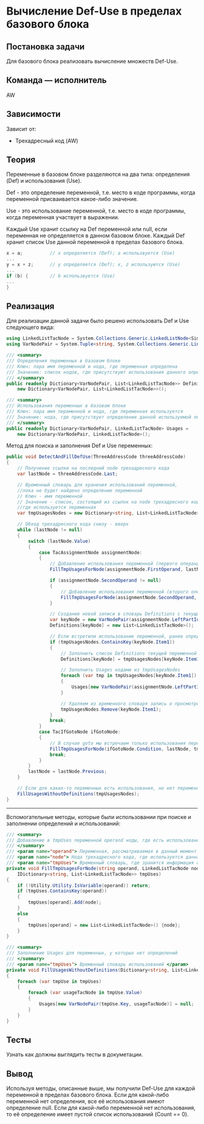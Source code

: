 # Вычисление Def-Use в пределах базового блока

## Постановка задачи
Для базового блока реализовать вычисление множеств Def-Use.

## Команда — исполнитель
AW

## Зависимости
Зависит от:
- Трехадресный код (AW)

## Теория
Переменные в базовом блоке разделяются на два типа: определения (Def) и использования (Use).

Def - это определение переменной, т.е. место в коде программы, когда переменной присваивается какое-либо значение.

Use - это использование переменной, т.е. место в коде программы, когда переменная участвует в выражении.

Каждый Use хранит ссылку на Def переменной или null, если переменная не определяется в данном базовом блоке. Каждый Def хранит список Use данной переменной в пределах базового блока.

```csharp
x = a;			// x определяется (Def); а использвуется (Use)
...
y = x + z;		// y определяется (Def); x, z используются (Use)
...
if (b) {		// b использвуется (Use)
...
}
```

## Реализация
Для реализации данной задачи было решено использовать Def и Use следующего вида:
```csharp
using LinkedListTacNode = System.Collections.Generic.LinkedListNode<SimpleLang.TACode.TacNodes.TacNode>;
using VarNodePair = System.Tuple<string, System.Collections.Generic.LinkedListNode<SimpleLang.TACode.TacNodes.TacNode>>;

/// <summary>
/// Определения переменных в базовом блоке
/// Ключ: пара имя переменной и нода, где переменная определена
/// Значение: список нодов, где присутствуют использования данного определения переменной 
/// </summary>
public readonly Dictionary<VarNodePair, List<LinkedListTacNode>> Definitions =
    new Dictionary<VarNodePair, List<LinkedListTacNode>>();

/// <summary>
/// Использования переменных в базовом блоке
/// Ключ: пара имя переменной и нода, где переменная используется
/// Значение: нода, где присутствует определение данной используемой переменной
/// </summary>
public readonly Dictionary<VarNodePair, LinkedListTacNode> Usages =
    new Dictionary<VarNodePair, LinkedListTacNode>();
```

Метод для поиска и заполнения Def и Use переменных:

```csharp
public void DetectAndFillDefUse(ThreeAddressCode threeAddressCode)
{
    // Получение ссылки на последний node трехадресного кода
    var lastNode = threeAddressCode.Last;

    // Временный словарь для хранения использований переменной, 
    //пока не будет найдено определение переменной
    // Ключ - имя переменной
    // Значение - список, состоящий из ссылок на node трехадресного кода, 
    //где используется переменная
    var tmpUsagesNodes = new Dictionary<string, List<LinkedListTacNode>>();

    // Обход трехадресного кода снизу - вверх
    while (lastNode != null)
    {
        switch (lastNode.Value)
        {
            case TacAssignmentNode assignmentNode:
            {
                // Добавление использования переменной (первого операнда в выражении) во временный словарь tmpUsagesNodes
                FillTmpUsagesForNode(assignmentNode.FirstOperand, lastNode, tmpUsagesNodes);

                if (assignmentNode.SecondOperand != null)
                {
                    // Добавление использования переменной (второго операнда в выражении, если он есть) во временный словарь tmpUsagesNodes
                    FillTmpUsagesForNode(assignmentNode.SecondOperand, lastNode, tmpUsagesNodes);
                }

                // Создание новой записи в словарь Definitions с текущим идентификатором переменной
                var keyNode = new VarNodePair(assignmentNode.LeftPartIdentifier, lastNode);
                Definitions[keyNode] = new List<LinkedListTacNode>();

                // Если встретили использование переменной, ранее определенной в tmpUsagesNodes  
                if (tmpUsagesNodes.ContainsKey(keyNode.Item1))
                {
                    // Заполнить список Definitions текущей переменной из tmpUsagesNodes
                    Definitions[keyNode] = tmpUsagesNodes[keyNode.Item1];

                    // Заполнить Usages нодами из tmpUsagesNodes
                    foreach (var tmp in tmpUsagesNodes[keyNode.Item1])
                    {
                        Usages[new VarNodePair(assignmentNode.LeftPartIdentifier, tmp)] = lastNode;
                    }

                    // Удаляем из временного словаря запись о просмотренной переменной 
                    tmpUsagesNodes.Remove(keyNode.Item1);
                }
                break;
            }
            case TacIfGotoNode ifGotoNode:
            {
                // В случае goto мы встречаем только использования переменных, поэтому просто добавляем их в tmpUsagesNodes
                FillTmpUsagesForNode(ifGotoNode.Condition, lastNode, tmpUsagesNodes);
                break;
            }
        }
        lastNode = lastNode.Previous;
    }

    // Если для каких-то переменных есть использования, но нет переменных, заполняем Usages, Definitions для данной переменной будет пустым
    FillUsagesWithoutDefinitions(tmpUsagesNodes);
}        
```

---
Вспомогательные методы, которые были использовании при поиске и заполнении определений и использований:

```csharp
/// <summary>
/// Добавление в tmpUses переменной operand ноды, где есть использование данной переменной
/// </summary>
/// <param name="operand"> Переменная, рассматриваемая в данный момент </param>
/// <param name="node"> Нода трехадресного кода, где используется данная переменная </param>
/// <param name="tmpUses"> Временный словарь, где зранится информация об использовании переменных </param>
private void FillTmpUsagesForNode(string operand, LinkedListTacNode node,
    IDictionary<string, List<LinkedListTacNode>> tmpUses)
{
    if (!Utility.Utility.IsVariable(operand)) return;
    if (tmpUses.ContainsKey(operand))
    {
        tmpUses[operand].Add(node);
    }
    else
    {
        tmpUses[operand] = new List<LinkedListTacNode>() {node};
    }
}

/// <summary>
/// Заполнение Usages для переменных, у которых нет определений
/// </summary>
/// <param name="tmpUses"> Временный словарь использований </param>
private void FillUsagesWithoutDefinitions(Dictionary<string, List<LinkedListTacNode>> tmpUses)
{
    foreach (var tmpUse in tmpUses)
    {
        foreach (var usageTacNode in tmpUse.Value)
        {
            Usages[new VarNodePair(tmpUse.Key, usageTacNode)] = null;
        }
    }
}

```

## Тесты
Узнать как должны выглядить тесты в докуметации.

## Вывод
Используя методы, описанные выше, мы получили Def-Use для каждой переменной в пределах базового блока. Если для какой-либо переменной нет определения, все её использования имеют определение null. Если для какой-либо переменной нет использования, то её определение имеет пустой список использований (Count == 0).
